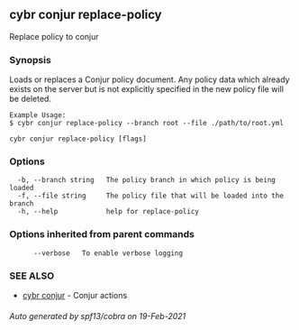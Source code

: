 ## cybr conjur replace-policy

Replace policy to conjur

### Synopsis

Loads or replaces a Conjur policy document.
	Any policy data which already exists on the server but is not explicitly specified in the new policy file will be deleted.
	
	Example Usage:
	$ cybr conjur replace-policy --branch root --file ./path/to/root.yml

```
cybr conjur replace-policy [flags]
```

### Options

```
  -b, --branch string   The policy branch in which policy is being loaded
  -f, --file string     The policy file that will be loaded into the branch
  -h, --help            help for replace-policy
```

### Options inherited from parent commands

```
      --verbose   To enable verbose logging
```

### SEE ALSO

* [cybr conjur](cybr_conjur.md)	 - Conjur actions

###### Auto generated by spf13/cobra on 19-Feb-2021

